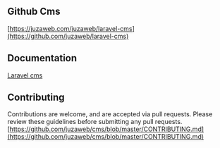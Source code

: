 

## Github Cms
[https://juzaweb.com/juzaweb/laravel-cms](https://github.com/juzaweb/laravel-cms)

## Documentation
[Laravel cms](https://juzaweb.com/cms)

## Contributing
Contributions are welcome, and are accepted via pull requests. Please review these guidelines before submitting any pull requests.
[https://github.com/juzaweb/cms/blob/master/CONTRIBUTING.md](https://github.com/juzaweb/cms/blob/master/CONTRIBUTING.md)